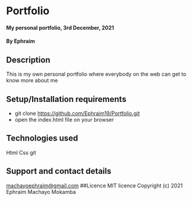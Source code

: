 # Portfolio
#### My personal portfolio, 3rd December, 2021
#### By Ephraim
## Description
This is my own personal portfolio where everybody on the web can get to know more about me
## Setup/Installation requirements
* git clone https://github.com/Ephraim19/Portfolio.git
* open the index.html file on your browser
## Technologies used
Html
Css
git
## Support and contact details
machayoephraim@gmail.com
##Licence
MIT licence
Copyright (c) 2021 Ephraim Machayo Mokamba
